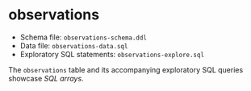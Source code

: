 # observations

* Schema file: `observations-schema.ddl`
* Data file: `observations-data.sql`
* Exploratory SQL statements: `observations-explore.sql`

The `observations` table and its accompanying exploratory SQL queries showcase *SQL arrays*.